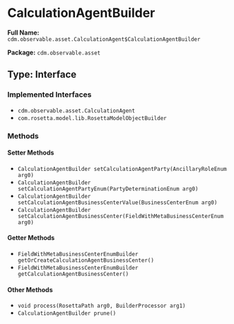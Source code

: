 # CalculationAgentBuilder

**Full Name:** `cdm.observable.asset.CalculationAgent$CalculationAgentBuilder`

**Package:** `cdm.observable.asset`

## Type: Interface

### Implemented Interfaces

- `cdm.observable.asset.CalculationAgent`
- `com.rosetta.model.lib.RosettaModelObjectBuilder`

### Methods

#### Setter Methods

- `CalculationAgentBuilder setCalculationAgentParty(AncillaryRoleEnum arg0)`
- `CalculationAgentBuilder setCalculationAgentPartyEnum(PartyDeterminationEnum arg0)`
- `CalculationAgentBuilder setCalculationAgentBusinessCenterValue(BusinessCenterEnum arg0)`
- `CalculationAgentBuilder setCalculationAgentBusinessCenter(FieldWithMetaBusinessCenterEnum arg0)`

#### Getter Methods

- `FieldWithMetaBusinessCenterEnumBuilder getOrCreateCalculationAgentBusinessCenter()`
- `FieldWithMetaBusinessCenterEnumBuilder getCalculationAgentBusinessCenter()`

#### Other Methods

- `void process(RosettaPath arg0, BuilderProcessor arg1)`
- `CalculationAgentBuilder prune()`

